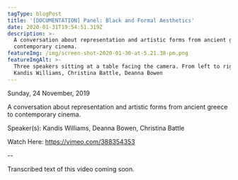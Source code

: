 ```yaml
---
tagType: blogPost
title: '[DOCUMENTATION] Panel: Black and Formal Aesthetics'
date: 2020-01-31T19:54:51.319Z
description: >-
  A conversation about representation and artistic forms from ancient greece to
  contemporary cinema.
featureImg: /img/screen-shot-2020-01-30-at-5.21.38-pm.png
featureImgAlt: >-
  Three speakers sitting at a table facing the camera. From left to right:
  Kandis Williams, Christina Battle, Deanna Bowen
---
```

Sunday, 24 November, 2019

A conversation about representation and artistic forms from ancient greece to contemporary cinema.

Speaker(s): Kandis Williams, Deanna Bowen, Christina Battle

Watch Here: https://vimeo.com/388354353

\--

Transcribed text of this video coming soon.
